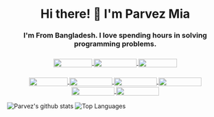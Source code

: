 <h1 align="center">Hi there! 👋 I'm Parvez Mia</h1>
<h3 align="center">I'm From Bangladesh. I love spending hours in solving programming problems.</h3>

<h3 align="center">
<a href="https://www.linkedin.com/in/pz1971/"> <img align="center" width="90" height="20" src="https://img.shields.io/badge/LinkedIn-profile-blue"> </a>
<a href="https://www.facebook.com/pz.parvez1971"> <img align="center" width="100" height="20" src="https://img.shields.io/badge/Facebook-profile-blue"> </a>
<a href="https://www.facebook.com/pz.parvez1971"> <img align="center" width="90" height="20" src="https://img.shields.io/badge/Twitter-profile-00acee"> </a>
</h3>
<h3 align="center">
  <a href="https://codeforces.com/profile/pz1971"> <img align="center" width="90" height="20" src="https://img.shields.io/badge/dynamic/json?color=blue&label=Codeforces&query=%24.result%5B%3A1%5D.maxRating&url=https%3A%2F%2Fcodeforces.com%2Fapi%2Fuser.info%3Fhandles%3Dpz1971"> </a>
  <a href="https://www.codechef.com/users/pz1971"> <img align="center" width="100" height="20" src="https://img.shields.io/badge/Codechef-profile-%2369391C"> </a>
  <a href="https://atcoder.jp/users/pz1971"> <img align="center" width="100" height="20" src="https://img.shields.io/badge/atcoder-profile-%23C9CACC"> </a>
  <a href="https://toph.co/u/pz1971"> <img align="center" width="100" height="20" src="https://img.shields.io/badge/toph-profile-%2322313F"> </a>
  <a href="https://uhunt.onlinejudge.org/id/971338"> <img align="center" width="100" height="20" src="https://img.shields.io/badge/uHunt-profile-%23C31756"> </a>
  <a href="https://www.stopstalk.com/user/profile/pz1971"> <img align="center" width="100" height="20" src="https://img.shields.io/badge/stopstalk-profile-%23D92333"> </a>
</h3>

![Parvez's github stats](https://github-readme-stats.vercel.app/api?username=pz1971&show_icons=true&theme=graywhite&hide=prs&count_private=true)
![Top Languages](https://github-readme-stats.vercel.app/api/top-langs/?username=pz1971&layout=compact)
